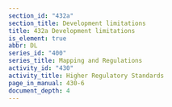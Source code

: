 ```yaml
---
section_id: "432a"
section_title: Development limitations
title: 432a Development limitations
is_element: true
abbr: DL
series_id: "400"
series_title: Mapping and Regulations
activity_id: "430"
activity_title: Higher Regulatory Standards
page_in_manual: 430-6
document_depth: 4
---
```

